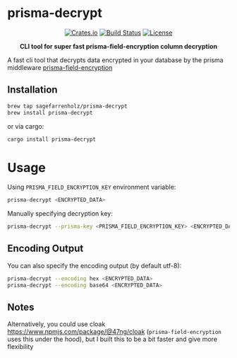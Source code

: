 # prisma-decrypt

<div align="center">

[![Crates.io](https://img.shields.io/crates/v/prisma-decrypt)](https://crates.io/crates/prisma-decrypt)
[![Build Status](https://img.shields.io/github/actions/workflow/status/sagefarrenholz/prisma-decrypt/release.yml)](https://github.com/sagefarrenholz/prisma-decrypt/actions)
[![License](https://img.shields.io/crates/l/prisma-decrypt)](https://github.com/sagefarrenholz/prisma-decrypt#license)

**CLI tool for super fast prisma-field-encryption column decryption**

</div>

A fast cli tool that decrypts data encrypted in your database by the prisma
middleware
[prisma-field-encryption](https://github.com/47ng/prisma-field-encryption#readme)

## Installation

```sh
brew tap sagefarrenholz/prisma-decrypt
brew install prisma-decrypt
```

or via cargo:

```sh
cargo install prisma-decrypt
```

# Usage

Using `PRISMA_FIELD_ENCRYPTION_KEY` environment variable:

```sh
prisma-decrypt <ENCRYPTED_DATA>
```

Manually specifying decryption key:

```sh
prisma-decrypt --prisma-key <PRISMA_FIELD_ENCRYPTION_KEY> <ENCRYPTED_DATA>
```

## Encoding Output

You can also specify the encoding output (by default utf-8):

```sh
prisma-decrypt --encoding hex <ENCRYPTED_DATA>
prisma-decrypt --encoding base64 <ENCRYPTED_DATA>
```

## Notes

Alternatively, you could use cloak https://www.npmjs.com/package/@47ng/cloak
(`prisma-field-encryption` uses this under the hood), but I built this to be a
bit faster and give more flexibility
